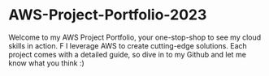 # AWS-Project-Portfolio-2023
Welcome to my AWS Project Portfolio, your one-stop-shop to see my cloud skills in action. F I leverage AWS to create cutting-edge solutions. Each project comes with a detailed guide, so dive in to my Github and let me know what you think :)
